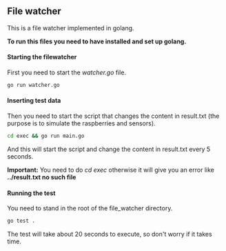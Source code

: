 ## File watcher
This is a file watcher implemented in golang.

**To run this files you need to have installed and set up golang.**

#### Starting the filewatcher
First you need to start the *watcher.go* file.
```bash
go run watcher.go
```

#### Inserting test data
Then you need to start the script that changes the content in result.txt (the purpose is to simulate the raspberries and sensors).
```bash
cd exec && go run main.go
```
And this will start the script and change the content in result.txt every 5 seconds.

**Important:** You need to do *cd exec* otherwise it will give you an error like **../result.txt no such file**

#### Running the test
You need to stand in the root of the file_watcher directory.
```bash
go test .
```
The test will take about 20 seconds to execute, so don't worry if it takes time.
